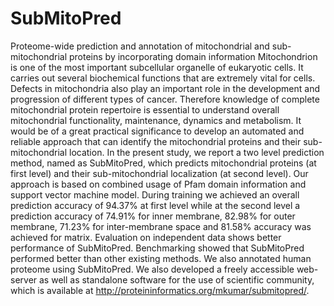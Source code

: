 # SubMitoPred
Proteome-wide prediction and annotation of mitochondrial and sub-mitochondrial proteins by incorporating domain information
Mitochondrion is one of the most important subcellular organelle of eukaryotic cells. It carries out several biochemical functions that are extremely vital for cells. Defects in mitochondria also play an important role in the development and progression of different types of cancer. Therefore knowledge of complete mitochondrial protein repertoire is essential to understand overall mitochondrial functionality, maintenance, dynamics and metabolism. It would be of a great practical significance to develop an automated and reliable approach that can identify the mitochondrial proteins and their sub-mitochondrial location. In the present study, we report a two level prediction method, named as SubMitoPred, which predicts mitochondrial proteins (at first level) and their sub-mitochondrial localization (at second level). Our approach is based on combined usage of Pfam domain information and support vector machine model. During training we achieved an overall prediction accuracy of 94.37% at first level while at the second level a prediction accuracy of 74.91% for inner membrane, 82.98% for outer membrane, 71.23% for inter-membrane space and 81.58% accuracy was achieved for matrix. Evaluation on independent data shows better performance of SubMitoPred. Benchmarking showed that SubMitoPred performed better than other existing methods. We also annotated human proteome using SubMitoPred. We also developed a freely accessible web-server as well as standalone software for the use of scientific community, which is available at http://proteininformatics.org/mkumar/submitopred/.
